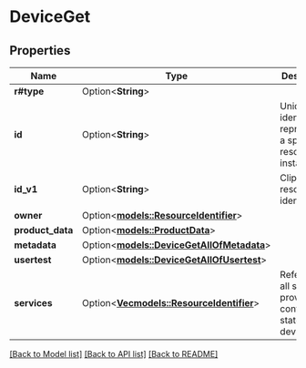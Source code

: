 # DeviceGet

## Properties

Name | Type | Description | Notes
------------ | ------------- | ------------- | -------------
**r#type** | Option<**String**> |  | [optional]
**id** | Option<**String**> | Unique identifier representing a specific resource instance | [optional]
**id_v1** | Option<**String**> | Clip v1 resource identifier | [optional]
**owner** | Option<[**models::ResourceIdentifier**](ResourceIdentifier.md)> |  | [optional]
**product_data** | Option<[**models::ProductData**](ProductData.md)> |  | [optional]
**metadata** | Option<[**models::DeviceGetAllOfMetadata**](DeviceGet_allOf_metadata.md)> |  | [optional]
**usertest** | Option<[**models::DeviceGetAllOfUsertest**](DeviceGet_allOf_usertest.md)> |  | [optional]
**services** | Option<[**Vec<models::ResourceIdentifier>**](ResourceIdentifier.md)> | References all services providing control and state of the device. | [optional]

[[Back to Model list]](../README.md#documentation-for-models) [[Back to API list]](../README.md#documentation-for-api-endpoints) [[Back to README]](../README.md)


